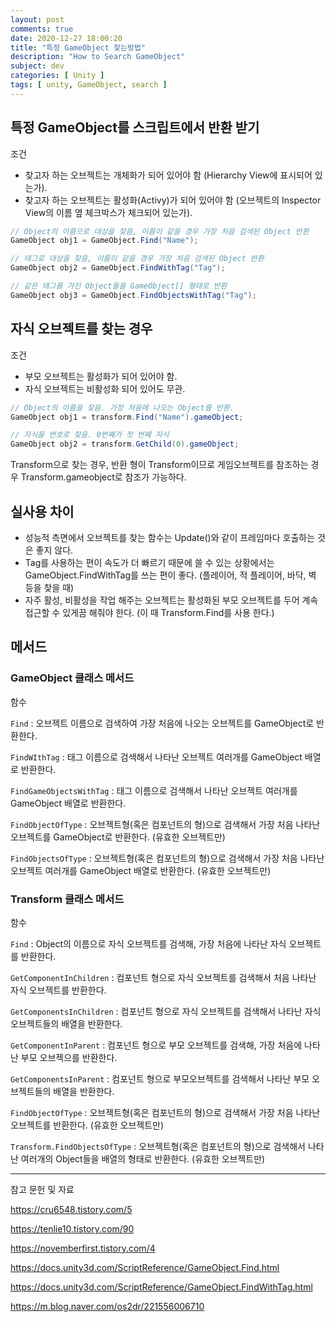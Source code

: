 ```yaml
---
layout: post
comments: true
date: 2020-12-27 18:00:20
title: "특정 GameObject 찾는방법"
description: "How to Search GameObject"
subject: dev
categories: [ Unity ]
tags: [ unity, GameObject, search ]
---
```


## 특정 GameObject를 스크립트에서 반환 받기

조건
- 찾고자 하는 오브젝트는 개체화가 되어 있어야 함 (Hierarchy View에 표시되어 있는가).
- 찾고자 하는 오브젝트는 활성화(Activy)가 되어 있어야 함 (오브젝트의 Inspector View의 이름 옆 체크박스가 체크되어 있는가).

~~~cs
// Object의 이름으로 대상을 찾음, 이름이 같을 경우 가장 처음 검색된 Object 반환
GameObject obj1 = GameObject.Find("Name"); 

// 태그로 대상을 찾음, 이름이 같을 경우 가장 처음 검색된 Object 반환
GameObject obj2 = GameObject.FindWithTag("Tag"); 

// 같은 태그를 가진 Object들을 GameObject[] 형태로 반환
GameObject obj3 = GameObject.FindObjectsWithTag("Tag"); 
~~~

## 자식 오브젝트를 찾는 경우

조건
- 부모 오브젝트는 활성화가 되어 있어야 함.
- 자식 오브젝트는 비활성화 되어 있어도 무관.
  
~~~csharp
// Object의 이름을 찾음. 가장 처음에 나오는 Object를 반환.
GameObject obj1 = transform.Find("Name").gameObject;

// 자식을 번호로 찾음. 0번째가 첫 번째 자식 
GameObject obj2 = transform.GetChild(0).gameObject; 
~~~
Transform으로 찾는 경우, 반환 형이 Transform이므로 게임오브젝트를 참조하는 경우 Transform.gameobject​로 참조가 가능하다.


## 실사용 차이

- 성능적 측면에서 오브젝트를 찾는 함수는 Update()와 같이 프레임마다 호출하는 것은 좋지 않다.
- Tag를 사용하는 편이 속도가 더 빠르기 때문에 쓸 수 있는 상황에서는 GameObject.FindWithTag를 쓰는 편이 좋다.
(플레이어, 적 플레이어, 바닥, 벽 등을 찾을 때)
- 자주 활성, 비활성을 작업 해주는 오브젝트는 활성화된 부모 오브젝트를 두어 계속 접근할 수 있게끔 해줘야 한다.
(이 때 Transform.Find를 사용 한다.)

## 메서드

### GameObject 클래스 메서드

함수

`Find` : 오브젝트 이름으로 검색하여 가장 처음에 나오는 오브젝트를 GameObject로 반환한다.

`FindWIthTag` : 태그 이름으로 검색해서 나타난 오브젝트 여러개를 GameObject 배열로 반환한다.

`FindGameObjectsWithTag` : 태그 이름으로 검색해서 나타난 오브젝트 여러개를 GameObject 배열로 반환한다.

`FindObjectOfType` : 오브젝트형(혹은 컴포넌트의 형)으로 검색해서 가장 처음 나타난 오브젝트를 GameObject로 반환한다. (유효한 오브젝트만)

`FindObjectsOfType` : 오브젝트형(혹은 컴포넌트의 형)으로 검색해서 가장 처음 나타난 오브젝트 여러개를 GameObject 배열로 반환한다. (유효한 오브젝트만)

### Transform 클래스 메서드

함수

`Find` : Object의 이름으로 자식 오브젝트를 검색해, 가장 처음에 나타난 자식 오브젝트를 반환한다.

`GetComponentInChildren` : 컴포넌트 형으로 자식 오브젝트를 검색해서 처음 나타난 자식 오브젝트를 반환한다.

`GetComponentsInChildren` : 컴포넌트 형으로 자식 오브젝트를 검색해서 나타난 자식 오브젝트들의 배열을 반환한다.

`GetComponentInParent` : 컴포넌트 형으로 부모 오브젝트를 검색해, 가장 처음에 나타난 부모 오브젝으를 반환한다.

`GetComponentsInParent` : 컴포넌트 형으로 부모오브젝트를 검색해서 나타난 부모 오브젝트들의 배열을 반환한다.

`FindObjectOfType` : 오브젝트형(혹은 컴포넌트의 형)으로 검색해서 가장 처음 나타난 오브젝트를 반환한다. (유효한 오브젝트만)

`Transform.FindObjectsOfType` : 오브젝트형(혹은 컴포넌트의 형)으로 검색해서 나타난 여러개의 Object들을 배열의 형태로 반환한다. (유효한 오브젝트만)

---

참고 문헌 및 자료

https://cru6548.tistory.com/5

https://tenlie10.tistory.com/90

https://novemberfirst.tistory.com/4

https://docs.unity3d.com/ScriptReference/GameObject.Find.html

https://docs.unity3d.com/ScriptReference/GameObject.FindWithTag.html

https://m.blog.naver.com/os2dr/221556006710